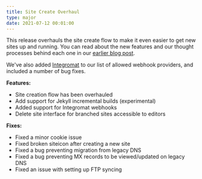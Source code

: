 ```yaml
---
title: Site Create Overhaul
type: major
date: 2021-07-12 00:01:00
---
```

This release overhauls the site create flow to make it even easier to get new sites up and running. You can read about the new features and our thought processes behind each one in our [earlier blog post](/blog/upgrading-our-build-flow-for-jamstack).

We've also added [Integromat](https://www.integromat.com/en) to our list of allowed webhook providers, and included a number of bug fixes.

**Features:**

* Site creation flow has been overhauled
* Add support for Jekyll incremental builds (experimental)
* Added support for Integromat webhooks
* Delete site interface for branched sites accessible to editors

**Fixes:**

* Fixed a minor cookie issue
* Fixed broken siteicon after creating a new site
* Fixed a bug preventing migration from legacy DNS
* Fixed a bug preventing MX records to be viewed/updated on legacy DNS
* Fixed an issue with setting up FTP syncing
